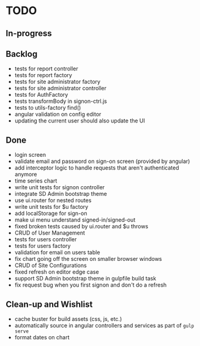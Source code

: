 TODO
===

In-progress
---



Backlog
---

* tests for report controller
* tests for report factory
* tests for site administrator factory
* tests for site administrator controller
* tests for AuthFactory
* tests transformBody in signon-ctrl.js
* tests to utils-factory find()
* angular validation on config editor
* updating the current user should also update the UI

Done
---

* login screen
* validate email and password on sign-on screen (provided by angular)
* add interceptor logic to handle requests that aren't authenticated anymore
* time series chart
* write unit tests for signon controller
* integrate SD Admin bootstrap theme
* use ui.router for nested routes
* write unit tests for $u factory
* add localStorage for sign-on
* make ui menu understand signed-in/signed-out
* fixed broken tests caused by ui.router and $u throws
* CRUD of User Management
* tests for users controller
* tests for users factory
* validation for email on users table
* fix chart going off the screen on smaller browser windows
* CRUD of Site Configurations
* fixed refresh on editor edge case
* support SD Admin bootstrap theme in gulpfile build task
* fix request bug when you first signon and don't do a refresh

Clean-up and Wishlist
---

* cache buster for build assets (css, js, etc.)
* automatically source in angular controllers and services as part of `gulp serve`
* format dates on chart
